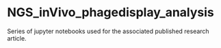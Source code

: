 # NGS_inVivo_phagedisplay_analysis
Series of jupyter notebooks used for the associated published research article.
